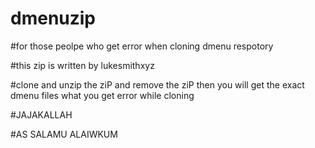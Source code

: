 # dmenuzip


#for those peolpe who get error when cloning dmenu respotory

#this zip is written by lukesmithxyz

#clone and unzip the ziP and remove the ziP then you will get the exact dmenu files what you get error while cloning


#JAJAKALLAH

#AS SALAMU ALAIWKUM 
